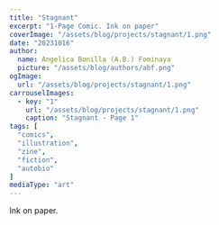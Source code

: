 ```yaml
---
title: "Stagnant"
excerpt: "1-Page Comic. Ink on paper"
coverImage: "/assets/blog/projects/stagnant/1.png"
date: "20231016"
author:
  name: Angelica Bonilla (A.B.) Fominaya
  picture: "/assets/blog/authors/abf.png"
ogImage:
  url: "/assets/blog/projects/stagnant/1.png"
carrouselImages:
  - key: "1"
    url: "/assets/blog/projects/stagnant/1.png"
    caption: "Stagnant - Page 1"
tags: [
  "comics",
  "illustration",
  "zine",
  "fiction",
  "autobio"
]
mediaType: "art"
---
```

Ink on paper.
